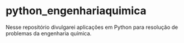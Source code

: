 # python_engenhariaquimica
Nesse repositório divulgarei aplicações em Python para resolução de problemas da engenharia química.
